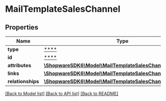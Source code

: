 # MailTemplateSalesChannel

## Properties
Name | Type | Description | Notes
------------ | ------------- | ------------- | -------------
**type** | [****](.md) |  | [optional] 
**id** | [****](.md) |  | [optional] 
**attributes** | [**\ShopwareSDK6\Model\MailTemplateSalesChannelAttributes**](MailTemplateSalesChannelAttributes.md) |  | [optional] 
**links** | [**\ShopwareSDK6\Model\MailTemplateSalesChannelLinks**](MailTemplateSalesChannelLinks.md) |  | [optional] 
**relationships** | [**\ShopwareSDK6\Model\MailTemplateSalesChannelRelationships**](MailTemplateSalesChannelRelationships.md) |  | [optional] 

[[Back to Model list]](../../README.md#documentation-for-models) [[Back to API list]](../../README.md#documentation-for-api-endpoints) [[Back to README]](../../README.md)

